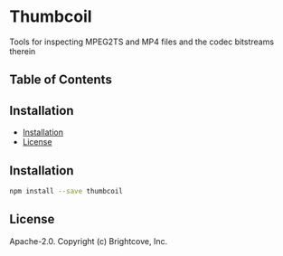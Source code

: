 # Thumbcoil

Tools for inspecting MPEG2TS and MP4 files and the codec bitstreams therein

## Table of Contents

<!-- START doctoc generated TOC please keep comment here to allow auto update -->
<!-- DON'T EDIT THIS SECTION, INSTEAD RE-RUN doctoc TO UPDATE -->
## Installation

- [Installation](#installation)
- [License](#license)

<!-- END doctoc generated TOC please keep comment here to allow auto update -->
## Installation

```sh
npm install --save thumbcoil
```

## License

Apache-2.0. Copyright (c) Brightcove, Inc.


[videojs]: http://videojs.com/
